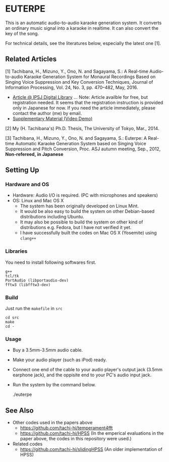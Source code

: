 # EUTERPE

This is an automatic audio-to-audio karaoke generation system.
It converts an ordinary music signal into a karaoke in realtime.
It can also convert the key of the song.

For technical details, see the literatures below, especially the latest one [1].

## Related Articles

[1] Tachibana, H., Mizuno, Y., Ono, N. and Sagayama, S.: A Real-time Audio-to-audio Karaoke Generation System for Monaural Recordings Based on Singing Voice Suppression and Key Conversion Techniques, Journal of Information Processing, Vol. 24, No. 3, pp. 470–482, May, 2016.

+ [Article @ IPSJ Digital Library](http://id.nii.ac.jp/1001/00160331/) ... Note: Article availble for free, but registration needed. It seems that the registration instruction is provided only in Japanese for now. If you need the article immediately, please contact the author (me) by email. 
+ [Supplementary Material (Video Demo)](http://id.nii.ac.jp/1012/00000006/)

[2] My (H. Tachibana's) Ph.D. Thesis, The University of Tokyo, Mar., 2014.

[3] Tachibana, H., Mizuno, Y., Ono, N. and Sagayama, S.: Euterpe: A Real-time Automatic Karaoke Generation System based on Singing Voice Suppression and Pitch Conversion, Proc. ASJ autumn meeting, Sep., 2012, **Non-refereed,** **in Japanese**

## Setting Up

### Hardware and OS

+ Hardware: Audio I/O is required. (PC with microphones and speakers)
+ OS: Linux and Mac OS X
    + The system has been originally developed on Linux Mint.
    + It would be also easy to build the system on other Debian-based distributions including Ubuntu.
    + It may also be possible to build the system on other kind of distributions e.g. Fedora, but I have not verified it yet.
    + I have successfully built the codes on Mac OS X (Yosemite) using `clang++`

### Libraries

You need to install following softwares first.

    g++
    tcl/tk
    PortAudio (libportaudio-dev)
    fftw3 (libfftw3-dev)

### Build

Just run the `makefile` in `src`

    cd src
    make
    cd -

### Usage

- Buy a 3.5mm-3.5mm audio cable.
- Make your audio player (such as iPod) ready.
- Connect one end of the cable to your audio player's output jack (3.5mm earphone jack), and the oppisite end to your PC's audio input jack.
- Run the system by the command below.

    ./euterpe


## See Also

- Other codes used in the papers above
   - <https://github.com/tachi-hi/temperament4fft>
   - <https://github.com/tachi-hi/HPSS> (In the emperical evaluations in the paper above, the codes in this repository were used.)
- Related codes
    - <https://github.com/tachi-hi/slidingHPSS> (An older implementation of HPSS)
